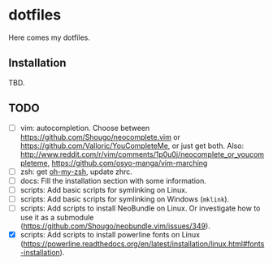 # dotfiles

Here comes my dotfiles.

## Installation

TBD.

## TODO

- [ ] vim: autocompletion. Choose between https://github.com/Shougo/neocomplete.vim or https://github.com/Valloric/YouCompleteMe, or just get both. Also: http://www.reddit.com/r/vim/comments/1p0u0j/neocomplete_or_youcompleteme, https://github.com/osyo-manga/vim-marching
- [ ] zsh: get [oh-my-zsh](https://github.com/robbyrussell/oh-my-zsh), update zhrc.
- [ ] docs: Fill the installation section with some information.
- [ ] scripts: Add basic scripts for symlinking on Linux.
- [ ] scripts: Add basic scripts for symlinking on Windows (`mklink`).
- [ ] scripts: Add scripts to install NeoBundle on Linux. Or investigate how to use it as a submodule (https://github.com/Shougo/neobundle.vim/issues/349).
- [x] scripts: Add scripts to install powerline fonts on Linux (https://powerline.readthedocs.org/en/latest/installation/linux.html#fonts-installation).
